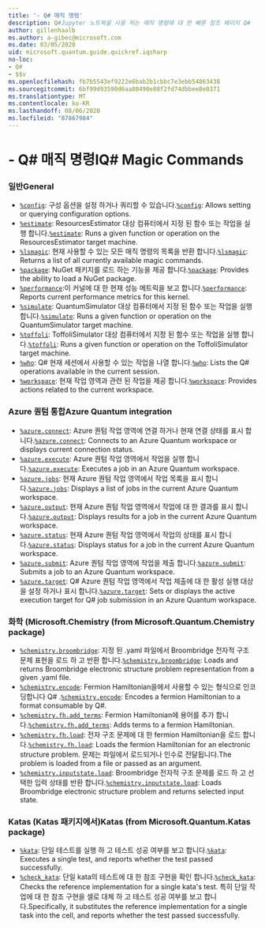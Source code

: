 ```yaml
---
title: '- Q# 매직 명령'
description: Q#Jupyter 노트북을 사용 하는 매직 명령에 대 한 빠른 참조 페이지 Q#
author: gillenhaalb
ms.author: a-gibec@microsoft.com
ms.date: 03/05/2020
uid: microsoft.quantum.guide.quickref.iqsharp
no-loc:
- Q#
- $$v
ms.openlocfilehash: fb7b5543ef9222e6bab2b1cbbc7e3ebb54863438
ms.sourcegitcommit: 6bf99d93590d6aa80490e88f2fd74dbbee8e0371
ms.translationtype: MT
ms.contentlocale: ko-KR
ms.lasthandoff: 08/06/2020
ms.locfileid: "87867984"
---
```

# <a name="ino-locq-magic-commands"></a><span data-ttu-id="787a5-103">- Q# 매직 명령</span><span class="sxs-lookup"><span data-stu-id="787a5-103">IQ# Magic Commands</span></span>

### <a name="general"></a><span data-ttu-id="787a5-104">일반</span><span class="sxs-lookup"><span data-stu-id="787a5-104">General</span></span>

- <span data-ttu-id="787a5-105">[`%config`](xref:microsoft.quantum.iqsharp.magic-ref.config): 구성 옵션을 설정 하거나 쿼리할 수 있습니다.</span><span class="sxs-lookup"><span data-stu-id="787a5-105">[`%config`](xref:microsoft.quantum.iqsharp.magic-ref.config): Allows setting or querying configuration options.</span></span>
- <span data-ttu-id="787a5-106">[`%estimate`](xref:microsoft.quantum.iqsharp.magic-ref.estimate): ResourcesEstimator 대상 컴퓨터에서 지정 된 함수 또는 작업을 실행 합니다.</span><span class="sxs-lookup"><span data-stu-id="787a5-106">[`%estimate`](xref:microsoft.quantum.iqsharp.magic-ref.estimate): Runs a given function or operation on the ResourcesEstimator target machine.</span></span>
- <span data-ttu-id="787a5-107">[`%lsmagic`](xref:microsoft.quantum.iqsharp.magic-ref.lsmagic): 현재 사용할 수 있는 모든 매직 명령의 목록을 반환 합니다.</span><span class="sxs-lookup"><span data-stu-id="787a5-107">[`%lsmagic`](xref:microsoft.quantum.iqsharp.magic-ref.lsmagic): Returns a list of all currently available magic commands.</span></span>
- <span data-ttu-id="787a5-108">[`%package`](xref:microsoft.quantum.iqsharp.magic-ref.package): NuGet 패키지를 로드 하는 기능을 제공 합니다.</span><span class="sxs-lookup"><span data-stu-id="787a5-108">[`%package`](xref:microsoft.quantum.iqsharp.magic-ref.package): Provides the ability to load a NuGet package.</span></span>
- <span data-ttu-id="787a5-109">[`%performance`](xref:microsoft.quantum.iqsharp.magic-ref.performance):이 커널에 대 한 현재 성능 메트릭을 보고 합니다.</span><span class="sxs-lookup"><span data-stu-id="787a5-109">[`%performance`](xref:microsoft.quantum.iqsharp.magic-ref.performance): Reports current performance metrics for this kernel.</span></span>
- <span data-ttu-id="787a5-110">[`%simulate`](xref:microsoft.quantum.iqsharp.magic-ref.simulate): QuantumSimulator 대상 컴퓨터에서 지정 된 함수 또는 작업을 실행 합니다.</span><span class="sxs-lookup"><span data-stu-id="787a5-110">[`%simulate`](xref:microsoft.quantum.iqsharp.magic-ref.simulate): Runs a given function or operation on the QuantumSimulator target machine.</span></span>
- <span data-ttu-id="787a5-111">[`%toffoli`](xref:microsoft.quantum.iqsharp.magic-ref.toffoli): ToffoliSimulator 대상 컴퓨터에서 지정 된 함수 또는 작업을 실행 합니다.</span><span class="sxs-lookup"><span data-stu-id="787a5-111">[`%toffoli`](xref:microsoft.quantum.iqsharp.magic-ref.toffoli): Runs a given function or operation on the ToffoliSimulator target machine.</span></span>
- <span data-ttu-id="787a5-112">[`%who`](xref:microsoft.quantum.iqsharp.magic-ref.who): Q# 현재 세션에서 사용할 수 있는 작업을 나열 합니다.</span><span class="sxs-lookup"><span data-stu-id="787a5-112">[`%who`](xref:microsoft.quantum.iqsharp.magic-ref.who): Lists the Q# operations available in the current session.</span></span>
- <span data-ttu-id="787a5-113">[`%workspace`](xref:microsoft.quantum.iqsharp.magic-ref.workspace): 현재 작업 영역과 관련 된 작업을 제공 합니다.</span><span class="sxs-lookup"><span data-stu-id="787a5-113">[`%workspace`](xref:microsoft.quantum.iqsharp.magic-ref.workspace): Provides actions related to the current workspace.</span></span>

### <a name="azure-quantum-integration"></a><span data-ttu-id="787a5-114">Azure 퀀텀 통합</span><span class="sxs-lookup"><span data-stu-id="787a5-114">Azure Quantum integration</span></span>

- <span data-ttu-id="787a5-115">[`%azure.connect`](xref:microsoft.quantum.iqsharp.magic-ref.azure.connect): Azure 퀀텀 작업 영역에 연결 하거나 현재 연결 상태를 표시 합니다.</span><span class="sxs-lookup"><span data-stu-id="787a5-115">[`%azure.connect`](xref:microsoft.quantum.iqsharp.magic-ref.azure.connect): Connects to an Azure Quantum workspace or displays current connection status.</span></span>
- <span data-ttu-id="787a5-116">[`%azure.execute`](xref:microsoft.quantum.iqsharp.magic-ref.azure.execute): Azure 퀀텀 작업 영역에서 작업을 실행 합니다.</span><span class="sxs-lookup"><span data-stu-id="787a5-116">[`%azure.execute`](xref:microsoft.quantum.iqsharp.magic-ref.azure.execute): Executes a job in an Azure Quantum workspace.</span></span>
- <span data-ttu-id="787a5-117">[`%azure.jobs`](xref:microsoft.quantum.iqsharp.magic-ref.azure.jobs): 현재 Azure 퀀텀 작업 영역에서 작업 목록을 표시 합니다.</span><span class="sxs-lookup"><span data-stu-id="787a5-117">[`%azure.jobs`](xref:microsoft.quantum.iqsharp.magic-ref.azure.jobs): Displays a list of jobs in the current Azure Quantum workspace.</span></span>
- <span data-ttu-id="787a5-118">[`%azure.output`](xref:microsoft.quantum.iqsharp.magic-ref.azure.output): 현재 Azure 퀀텀 작업 영역에서 작업에 대 한 결과를 표시 합니다.</span><span class="sxs-lookup"><span data-stu-id="787a5-118">[`%azure.output`](xref:microsoft.quantum.iqsharp.magic-ref.azure.output): Displays results for a job in the current Azure Quantum workspace.</span></span>
- <span data-ttu-id="787a5-119">[`%azure.status`](xref:microsoft.quantum.iqsharp.magic-ref.azure.status): 현재 Azure 퀀텀 작업 영역에서 작업의 상태를 표시 합니다.</span><span class="sxs-lookup"><span data-stu-id="787a5-119">[`%azure.status`](xref:microsoft.quantum.iqsharp.magic-ref.azure.status): Displays status for a job in the current Azure Quantum workspace.</span></span>
- <span data-ttu-id="787a5-120">[`%azure.submit`](xref:microsoft.quantum.iqsharp.magic-ref.azure.submit): Azure 퀀텀 작업 영역에 작업을 제출 합니다.</span><span class="sxs-lookup"><span data-stu-id="787a5-120">[`%azure.submit`](xref:microsoft.quantum.iqsharp.magic-ref.azure.submit): Submits a job to an Azure Quantum workspace.</span></span>
- <span data-ttu-id="787a5-121">[`%azure.target`](xref:microsoft.quantum.iqsharp.magic-ref.azure.target): Q# Azure 퀀텀 작업 영역에서 작업 제출에 대 한 활성 실행 대상을 설정 하거나 표시 합니다.</span><span class="sxs-lookup"><span data-stu-id="787a5-121">[`%azure.target`](xref:microsoft.quantum.iqsharp.magic-ref.azure.target): Sets or displays the active execution target for Q# job submission in an Azure Quantum workspace.</span></span>

### <a name="chemistry-from-microsoftquantumchemistry-package"></a><span data-ttu-id="787a5-122">화학 (Microsoft.</span><span class="sxs-lookup"><span data-stu-id="787a5-122">Chemistry (from Microsoft.Quantum.Chemistry package)</span></span>

- <span data-ttu-id="787a5-123">[`%chemistry.broombridge`](xref:microsoft.quantum.iqsharp.magic-ref.chemistry.broombridge): 지정 된 .yaml 파일에서 Broombridge 전자적 구조 문제 표현을 로드 하 고 반환 합니다.</span><span class="sxs-lookup"><span data-stu-id="787a5-123">[`%chemistry.broombridge`](xref:microsoft.quantum.iqsharp.magic-ref.chemistry.broombridge): Loads and returns Broombridge electronic structure problem representation from a given .yaml file.</span></span>
- <span data-ttu-id="787a5-124">[`%chemistry.encode`](xref:microsoft.quantum.iqsharp.magic-ref.chemistry.encode): Fermion Hamiltonian을에서 사용할 수 있는 형식으로 인코딩합니다 Q# .</span><span class="sxs-lookup"><span data-stu-id="787a5-124">[`%chemistry.encode`](xref:microsoft.quantum.iqsharp.magic-ref.chemistry.encode): Encodes a fermion Hamiltonian to a format consumable by Q#.</span></span>
- <span data-ttu-id="787a5-125">[`%chemistry.fh.add_terms`](xref:microsoft.quantum.iqsharp.magic-ref.chemistry.fh.add_terms): Fermion Hamiltonian에 용어를 추가 합니다.</span><span class="sxs-lookup"><span data-stu-id="787a5-125">[`%chemistry.fh.add_terms`](xref:microsoft.quantum.iqsharp.magic-ref.chemistry.fh.add_terms): Adds terms to a fermion Hamiltonian.</span></span>
- <span data-ttu-id="787a5-126">[`%chemistry.fh.load`](xref:microsoft.quantum.iqsharp.magic-ref.chemistry.fh.load): 전자 구조 문제에 대 한 fermion Hamiltonian을 로드 합니다.</span><span class="sxs-lookup"><span data-stu-id="787a5-126">[`%chemistry.fh.load`](xref:microsoft.quantum.iqsharp.magic-ref.chemistry.fh.load): Loads the fermion Hamiltonian for an electronic structure problem.</span></span> <span data-ttu-id="787a5-127">문제는 파일에서 로드되거나 인수로 전달됩니다.</span><span class="sxs-lookup"><span data-stu-id="787a5-127">The problem is loaded from a file or passed as an argument.</span></span>
- <span data-ttu-id="787a5-128">[`%chemistry.inputstate.load`](xref:microsoft.quantum.iqsharp.magic-ref.chemistry.inputstate.load): Broombridge 전자적 구조 문제를 로드 하 고 선택한 입력 상태를 반환 합니다.</span><span class="sxs-lookup"><span data-stu-id="787a5-128">[`%chemistry.inputstate.load`](xref:microsoft.quantum.iqsharp.magic-ref.chemistry.inputstate.load): Loads Broombridge electronic structure problem and returns selected input state.</span></span>

### <a name="katas-from-microsoftquantumkatas-package"></a><span data-ttu-id="787a5-129">Katas (Katas 패키지에서)</span><span class="sxs-lookup"><span data-stu-id="787a5-129">Katas (from Microsoft.Quantum.Katas package)</span></span>

- <span data-ttu-id="787a5-130">[`%kata`](xref:microsoft.quantum.iqsharp.magic-ref.kata): 단일 테스트를 실행 하 고 테스트 성공 여부를 보고 합니다.</span><span class="sxs-lookup"><span data-stu-id="787a5-130">[`%kata`](xref:microsoft.quantum.iqsharp.magic-ref.kata): Executes a single test, and reports whether the test passed successfully.</span></span>
- <span data-ttu-id="787a5-131">[`%check_kata`](xref:microsoft.quantum.iqsharp.magic-ref.check_kata): 단일 kata의 테스트에 대 한 참조 구현을 확인 합니다.</span><span class="sxs-lookup"><span data-stu-id="787a5-131">[`%check_kata`](xref:microsoft.quantum.iqsharp.magic-ref.check_kata): Checks the reference implementation for a single kata's test.</span></span>
    <span data-ttu-id="787a5-132">특히 단일 작업에 대 한 참조 구현을 셀로 대체 하 고 테스트 성공 여부를 보고 합니다.</span><span class="sxs-lookup"><span data-stu-id="787a5-132">Specifically, it substitutes the reference implementation for a single task into the cell, and reports whether the test passed successfully.</span></span>
